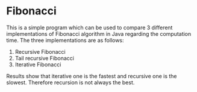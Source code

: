 # Fibonacci

This is a simple program which can be used to compare 
3 different implementations of Fibonacci algorithm in Java regarding
the computation time.
The three implementations are as follows:

1. Recursive Fibonacci
2. Tail recursive Fibonacci
3. Iterative Fibonacci

Results show that iterative one is the fastest and recursive one is the
slowest. Therefore recursion is not always the best.
